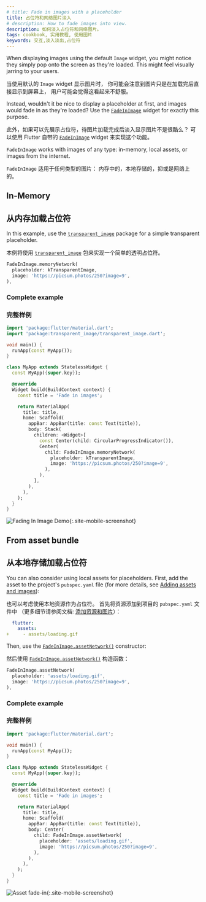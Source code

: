 ```yaml
---
# title: Fade in images with a placeholder
title: 占位符和网络图片淡入
# description: How to fade images into view.
description: 如何淡入占位符和网络图片。
tags: cookbook, 实用教程, 使用图片
keywords: 交互,淡入淡出,占位符
---
```


<?code-excerpt path-base="cookbook/images/fading_in_images"?>

When displaying images using the default `Image` widget,
you might notice they simply pop onto the screen as they're loaded.
This might feel visually jarring to your users.

当使用默认的 `Image` widget 显示图片时，
你可能会注意到图片只是在加载完后直接显示到屏幕上，
用户可能会觉得这看起来不舒服。

Instead, wouldn't it be nice to display a placeholder at first,
and images would fade in as they're loaded? Use the
[`FadeInImage`][] widget for exactly this purpose.

此外，如果可以先展示占位符，待图片加载完成后淡入显示图片不是很酷么？
可以使用 Flutter 自带的 [`FadeInImage`][] widget 来实现这个功能。

`FadeInImage` works with images of any type: in-memory, local assets,
or images from the internet.

`FadeInImage` 适用于任何类型的图片：
内存中的，本地存储的，抑或是网络上的。

## In-Memory

## 从内存加载占位符

In this example, use the [`transparent_image`][]
package for a simple transparent placeholder.

本例将使用 [`transparent_image`][] 包来实现一个简单的透明占位符。

<?code-excerpt "lib/memory_main.dart (MemoryNetwork)" replace="/^child\: //g"?>
```dart
FadeInImage.memoryNetwork(
  placeholder: kTransparentImage,
  image: 'https://picsum.photos/250?image=9',
),
```

### Complete example

### 完整样例

<?code-excerpt "lib/memory_main.dart"?>
```dart
import 'package:flutter/material.dart';
import 'package:transparent_image/transparent_image.dart';

void main() {
  runApp(const MyApp());
}

class MyApp extends StatelessWidget {
  const MyApp({super.key});

  @override
  Widget build(BuildContext context) {
    const title = 'Fade in images';

    return MaterialApp(
      title: title,
      home: Scaffold(
        appBar: AppBar(title: const Text(title)),
        body: Stack(
          children: <Widget>[
            const Center(child: CircularProgressIndicator()),
            Center(
              child: FadeInImage.memoryNetwork(
                placeholder: kTransparentImage,
                image: 'https://picsum.photos/250?image=9',
              ),
            ),
          ],
        ),
      ),
    );
  }
}
```

![Fading In Image Demo](/assets/images/docs/cookbook/fading-in-images.gif){:.site-mobile-screenshot}

## From asset bundle

## 从本地存储加载占位符

You can also consider using local assets for placeholders.
First, add the asset to the project's `pubspec.yaml` file
(for more details, see [Adding assets and images][]):

也可以考虑使用本地资源作为占位符。
首先将资源添加到项目的 `pubspec.yaml` 文件中
（更多细节请参阅文档: [添加资源和图片][Adding assets and images]）：

```yaml diff
  flutter:
    assets:
+     - assets/loading.gif
```

Then, use the [`FadeInImage.assetNetwork()`][] constructor:

然后使用 [`FadeInImage.assetNetwork()`][] 构造函数：

<?code-excerpt "lib/asset_main.dart (AssetNetwork)" replace="/^child\: //g"?>
```dart
FadeInImage.assetNetwork(
  placeholder: 'assets/loading.gif',
  image: 'https://picsum.photos/250?image=9',
),
```

### Complete example

### 完整样例

<?code-excerpt "lib/asset_main.dart"?>
```dart
import 'package:flutter/material.dart';

void main() {
  runApp(const MyApp());
}

class MyApp extends StatelessWidget {
  const MyApp({super.key});

  @override
  Widget build(BuildContext context) {
    const title = 'Fade in images';

    return MaterialApp(
      title: title,
      home: Scaffold(
        appBar: AppBar(title: const Text(title)),
        body: Center(
          child: FadeInImage.assetNetwork(
            placeholder: 'assets/loading.gif',
            image: 'https://picsum.photos/250?image=9',
          ),
        ),
      ),
    );
  }
}
```

![Asset fade-in](/assets/images/docs/cookbook/fading-in-asset-demo.gif){:.site-mobile-screenshot}


[Adding assets and images]: /ui/assets/assets-and-images
[`FadeInImage`]: {{site.api}}/flutter/widgets/FadeInImage-class.html
[`FadeInImage.assetNetwork()`]: {{site.api}}/flutter/widgets/FadeInImage/FadeInImage.assetNetwork.html
[`transparent_image`]: {{site.pub-pkg}}/transparent_image
